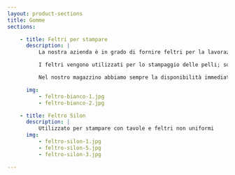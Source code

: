 ```yaml
---
layout: product-sections
title: Gomme
sections:

    - title: Feltri per stampare
      description: |
          La nostra azienda è in grado di fornire feltri per la lavorazione del pellame per l’industria conciaria.

          I feltri vengono utilizzati per lo stampaggio delle pelli; sono lastre in lana al 100% e si possono avere in diverse grandezze, densità e spessore a seconda delle esigenze del Cliente.

          Nel nostro magazzino abbiamo sempre la disponibilità immediata di lastre di misure standard, questo per poter offrire e garantire ai nostri Clienti un servizio efficiente nelle consegne.

      img:
          - feltro-bianco-1.jpg
          - feltro-bianco-2.jpg

    - title: Feltro Silon
      description: |
          Utilizzato per stampare con tavole e feltri non uniformi
      img:
          - feltro-silon-1.jpg
          - feltro-silon-5.jpg
          - feltro-silon-3.jpg

---
```

